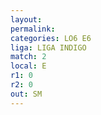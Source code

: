 ```yaml
---
layout: 
permalink: 
categories: LO6 E6
liga: LIGA INDIGO
match: 2
local: E
r1: 0
r2: 0
out: SM
---
```

